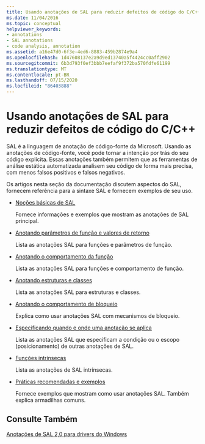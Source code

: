 ```yaml
---
title: Usando anotações de SAL para reduzir defeitos de código do C/C++
ms.date: 11/04/2016
ms.topic: conceptual
helpviewer_keywords:
- annotations
- SAL annotations
- code analysis, annotation
ms.assetid: a16e47d0-6f3e-4ed6-8883-459b2874e9a4
ms.openlocfilehash: 1d47608137e2a9d9ed13740a5f4424cc0aff2902
ms.sourcegitcommit: 6b3d793f0ef3bbb7eefaf9f372ba570fdfe61199
ms.translationtype: MT
ms.contentlocale: pt-BR
ms.lasthandoff: 07/15/2020
ms.locfileid: "86403888"
---
```

# <a name="using-sal-annotations-to-reduce-cc-code-defects"></a>Usando anotações de SAL para reduzir defeitos de código do C/C++

SAL é a linguagem de anotação de código-fonte da Microsoft. Usando as anotações de código-fonte, você pode tornar a intenção por trás do seu código explícita. Essas anotações também permitem que as ferramentas de análise estática automatizada analisem seu código de forma mais precisa, com menos falsos positivos e falsos negativos.

Os artigos nesta seção da documentação discutem aspectos do SAL, fornecem referência para a sintaxe SAL e fornecem exemplos de seu uso.

- [Noções básicas de SAL](../code-quality/understanding-sal.md)

     Fornece informações e exemplos que mostram as anotações de SAL principal.

- [Anotando parâmetros de função e valores de retorno](../code-quality/annotating-function-parameters-and-return-values.md)

     Lista as anotações SAL para funções e parâmetros de função.

- [Anotando o comportamento da função](../code-quality/annotating-function-behavior.md)

     Lista as anotações SAL para funções e comportamento de função.

- [Anotando estruturas e classes](../code-quality/annotating-structs-and-classes.md)

     Lista as anotações SAL para estruturas e classes.

- [Anotando o comportamento de bloqueio](../code-quality/annotating-locking-behavior.md)

     Explica como usar anotações SAL com mecanismos de bloqueio.

- [Especificando quando e onde uma anotação se aplica](../code-quality/specifying-when-and-where-an-annotation-applies.md)

     Lista as anotações SAL que especificam a condição ou o escopo (posicionamento) de outras anotações de SAL.

- [Funções intrínsecas](../code-quality/intrinsic-functions.md)

     Lista as anotações de SAL intrínsecas.

- [Práticas recomendadas e exemplos](../code-quality/best-practices-and-examples-sal.md)

     Fornece exemplos que mostram como usar anotações SAL. Também explica armadilhas comuns.

## <a name="see-also"></a>Consulte Também

[Anotações de SAL 2,0 para drivers do Windows](/windows-hardware/drivers/devtest/sal-2-annotations-for-windows-drivers)
